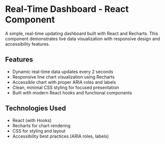 # Real-Time Dashboard - React Component
A simple, real-time updating dashboard built with React and Recharts. This component demonstrates live data visualization with responsive design and accessibility features.
## Features
- Dynamic real-time data updates every 2 seconds
- Responsive line chart visualization using Recharts
- Accessible chart with proper ARIA roles and labels
- Clean, minimal CSS styling for focused presentation
- Built with modern React hooks and functional components
## Technologies Used
- React (with Hooks)
- Recharts for chart rendering
- CSS for styling and layout
- Accessibility best practices (ARIA roles, labels)
